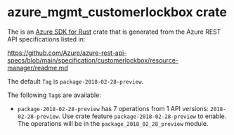 # azure_mgmt_customerlockbox crate

The is an [Azure SDK for Rust](https://github.com/Azure/azure-sdk-for-rust) crate that is generated from the Azure REST API specifications listed in:

https://github.com/Azure/azure-rest-api-specs/blob/main/specification/customerlockbox/resource-manager/readme.md

The default `Tag` is `package-2018-02-28-preview`.

The following `Tag`s are available:

- `package-2018-02-28-preview` has 7 operations from 1 API versions: `2018-02-28-preview`. Use crate feature `package-2018-02-28-preview` to enable. The operations will be in the `package_2018_02_28_preview` module.